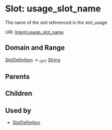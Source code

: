 
# Slot: usage_slot_name


The name of the slot referenced in the slot_usage

URI: [linkml:usage_slot_name](https://w3id.org/linkml/usage_slot_name)


## Domain and Range

[SlotDefinition](SlotDefinition.md) ->  <sub>OPT</sub>
 [String](String.md)

## Parents


## Children


## Used by

 * [SlotDefinition](SlotDefinition.md)
